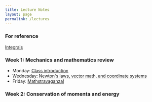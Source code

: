 ```yaml
---
title: Lecture Notes
layout: page
permalink: /lectures
---
```

### For reference ###
[Integrals](PhysH308/lectures/ToI)
### Week 1: Mechanics and mathematics review ### 
 - Monday: [Class introduction](PhysH308/lectures/lecture1.pdf)
 - Wednesday: [Newton's laws, vector math, and coordinate systems](PhysH308/lectures/wk1W)
 - Friday: [Mathstravaganza!](PhysH308/lectures/wk1F)
### Week 2: Conservation of momenta and energy ###
